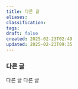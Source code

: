 ```yaml
---
title: 다른 글
aliases: 
classification: 
tags: 
draft: false
created: 2025-02-23T02:49
updated: 2025-02-23T09:35
---
```


### 다른 글

다른 글 다른 글
